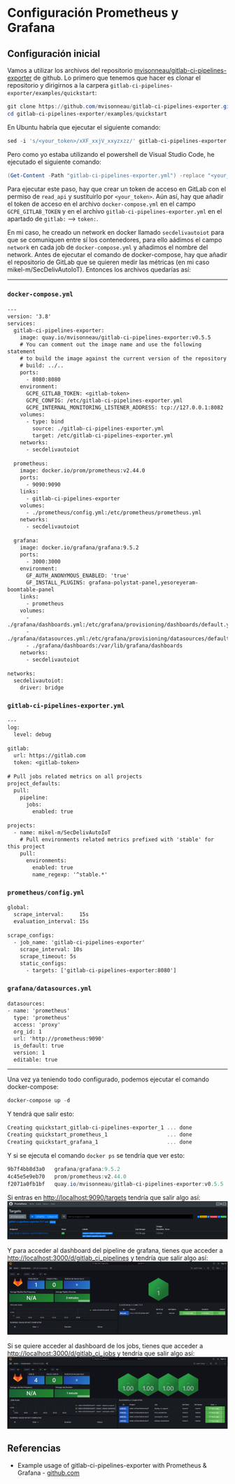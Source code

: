 # Configuración Prometheus y Grafana
## Configuración inicial
Vamos a utilizar los archivos del repositorio [mvisonneau/gitlab-ci-pipelines-exporter](https://github.com/mvisonneau/gitlab-ci-pipelines-exporter/tree/main) de github. Lo primero que tenemos que hacer es clonar el repositorio y dirigirnos a la carpera `gitlab-ci-pipelines-exporter/examples/quickstart`:
```powershell
git clone https://github.com/mvisonneau/gitlab-ci-pipelines-exporter.git
cd gitlab-ci-pipelines-exporter/examples/quickstart
```
En Ubuntu habría que ejecutar el siguiente comando:
```powershell
sed -i 's/<your_token>/xXF_xxjV_xxyzxzz/' gitlab-ci-pipelines-exporter.yml
```
Pero como yo estaba utilizando el powershell de Visual Studio Code, he ejecutado el siguiente comando:
```powershell
(Get-Content -Path "gitlab-ci-pipelines-exporter.yml") -replace "<your_token>", "xXF_xxjV_xxyzxzz" | Set-Content -Path "gitlab-ci-pipelines-exporter.yml"
```
Para ejecutar este paso, hay que crear un token de acceso en GitLab con el permiso de `read_api` y sustituirlo por `<your_token>`. Aún así, hay que añadir el token de acceso en el archivo `docker-compose.yml` en el campo `GCPE_GITLAB_TOKEN` y en el archivo `gitlab-ci-pipelines-exporter.yml` en el apartado de `gitlab:` --> `token:`.

En mi caso, he creado un network en docker llamado `secdelivautoiot` para que se comuniquen entre sí los contenedores, para ello aádimos el campo `network` en cada job de `docker-compose.yml` y añadimos el nombre del network. Antes de ejecutar el comando de docker-compose, hay que añadir el repositorio de GitLab que se quieren medir las métricas (en mi caso mikel-m/SecDelivAutoIoT). Entonces los archivos quedarías así:
***
### `docker-compose.yml`
```
---
version: '3.8'
services:
  gitlab-ci-pipelines-exporter:
    image: quay.io/mvisonneau/gitlab-ci-pipelines-exporter:v0.5.5
    # You can comment out the image name and use the following statement
    # to build the image against the current version of the repository
    # build: ../..
    ports:
      - 8080:8080
    environment:
      GCPE_GITLAB_TOKEN: <gitlab-token>
      GCPE_CONFIG: /etc/gitlab-ci-pipelines-exporter.yml
      GCPE_INTERNAL_MONITORING_LISTENER_ADDRESS: tcp://127.0.0.1:8082
    volumes:
      - type: bind
        source: ./gitlab-ci-pipelines-exporter.yml
        target: /etc/gitlab-ci-pipelines-exporter.yml
    networks:
      - secdelivautoiot

  prometheus:
    image: docker.io/prom/prometheus:v2.44.0
    ports:
      - 9090:9090
    links:
      - gitlab-ci-pipelines-exporter
    volumes:
      - ./prometheus/config.yml:/etc/prometheus/prometheus.yml
    networks:
      - secdelivautoiot

  grafana:
    image: docker.io/grafana/grafana:9.5.2
    ports:
      - 3000:3000
    environment:
      GF_AUTH_ANONYMOUS_ENABLED: 'true'
      GF_INSTALL_PLUGINS: grafana-polystat-panel,yesoreyeram-boomtable-panel
    links:
      - prometheus
    volumes:
      - ./grafana/dashboards.yml:/etc/grafana/provisioning/dashboards/default.yml
      - ./grafana/datasources.yml:/etc/grafana/provisioning/datasources/default.yml
      - ./grafana/dashboards:/var/lib/grafana/dashboards
    networks:
      - secdelivautoiot

networks:
  secdelivautoiot:
    driver: bridge
```

### `gitlab-ci-pipelines-exporter.yml`
```
---
log:
  level: debug

gitlab:
  url: https://gitlab.com
  token: <gitlab-token>

# Pull jobs related metrics on all projects
project_defaults:
  pull:
    pipeline:
      jobs:
        enabled: true

projects:
  - name: mikel-m/SecDelivAutoIoT
    # Pull environments related metrics prefixed with 'stable' for this project
    pull:
      environments:
        enabled: true
        name_regexp: '^stable.*'

```

### `prometheus/config.yml`
```
global:
  scrape_interval:     15s
  evaluation_interval: 15s

scrape_configs:
  - job_name: 'gitlab-ci-pipelines-exporter'
    scrape_interval: 10s
    scrape_timeout: 5s
    static_configs:
      - targets: ['gitlab-ci-pipelines-exporter:8080']
```

### `grafana/datasources.yml`
```
datasources:
- name: 'prometheus'
  type: 'prometheus'
  access: 'proxy'
  org_id: 1
  url: 'http://prometheus:9090'
  is_default: true
  version: 1
  editable: true
```
***

Una vez ya teniendo todo configurado, podemos ejecutar el comando docker-compose:
```powershell
docker-compose up -d
```
Y tendrá que salir esto:
```powershell
Creating quickstart_gitlab-ci-pipelines-exporter_1 ... done
Creating quickstart_prometheus_1                   ... done
Creating quickstart_grafana_1                      ... done
```
Y si se ejecuta el comando `docker ps` se tendría que ver esto:
```powershell
9b7f4bb8d3a0   grafana/grafana:9.5.2                                    "/run.sh"                43 minutes ago   Up 4 minutes   0.0.0.0:3000->3000/tcp              quickstart_grafana_1
4c45e5e9eb70   prom/prometheus:v2.44.0                                  "/bin/prometheus --c…"   43 minutes ago   Up 4 minutes   0.0.0.0:9090->9090/tcp              quickstart_prometheus_1
f2071a0fb1bf   quay.io/mvisonneau/gitlab-ci-pipelines-exporter:v0.5.5   "/usr/local/bin/gitl…"   44 minutes ago   Up 4 minutes   0.0.0.0:8080->8080/tcp              quickstart_gitlab-ci-pipelines-exporter_1
```

Si entras en [http://localhost:9090/targets](http://localhost:9090/targets) tendría que salir algo así:
<img src="https://github.com/sfl0r3nz05/SecDelivAutoIoT/blob/master/docs/images/Prometheus-targets.PNG" alt="http://localhost:9090/targets">

Y para acceder al dashboard del pipeline de grafana, tienes que acceder a [http://localhost:3000/d/gitlab_ci_pipelines](http://localhost:3000/d/gitlab_ci_pipelines) y tendría que salir algo así:
<img src="https://github.com/sfl0r3nz05/SecDelivAutoIoT/blob/master/docs/images/Prometheus-gitlab_ci_pipelines.PNG" alt="http://localhost:3000/d/gitlab_ci_pipelines">

Si se quiere acceder al dashboard de los jobs, tienes que acceder a [http://localhost:3000/d/gitlab_ci_jobs](http://localhost:3000/d/gitlab_ci_jobs) y tendría que salir algo así:
<img src="https://github.com/sfl0r3nz05/SecDelivAutoIoT/blob/master/docs/images/Prometheus-gitlab_ci_jobs.PNG" alt="http://localhost:3000/d/gitlab_ci_jobs">

## Referencias
- Example usage of gitlab-ci-pipelines-exporter with Prometheus & Grafana - [github.com](https://github.com/mvisonneau/gitlab-ci-pipelines-exporter/tree/main/examples/quickstart)
